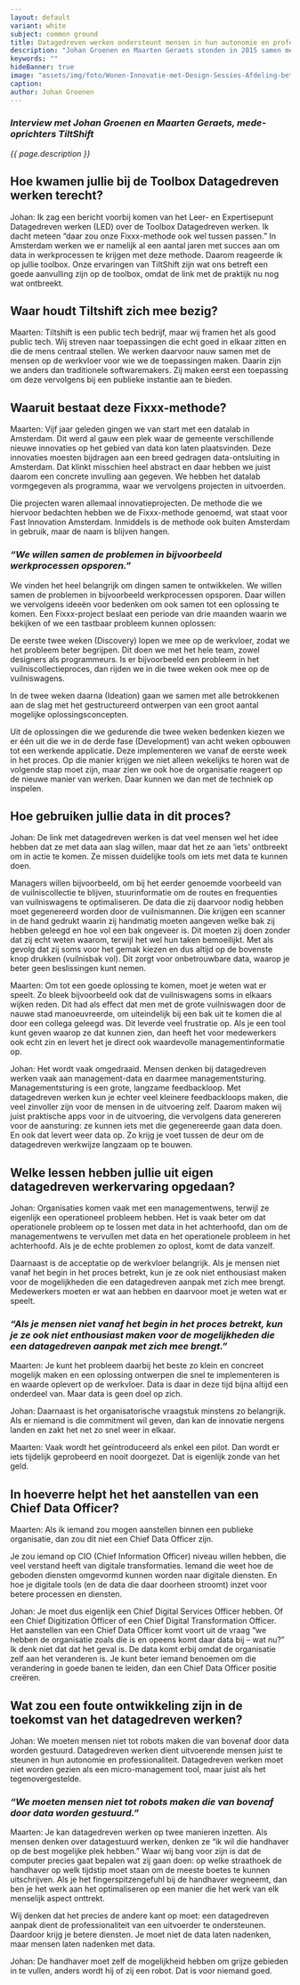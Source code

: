 ```yaml
---
layout: default
variant: white
subject: common ground
title: Datagedreven werken ondersteunt mensen in hun autonomie en professionaliteit
description: "Johan Groenen en Maarten Geraets stonden in 2015 samen met Joris Boeren aan de wieg van Datalab Amsterdam. Gedrieën richtten zij TiltShift op, een software design bureau voor probleemgedreven innovatie in de publieke sector. Na een reactie op de Toolbox Datagedreven werken spreken we Johan en Maarten over hun werk en de do’s en don’ts van datagedreven werken. Hoe moet datagedreven werken wèl en niét worden ingezet?"
keywords: ""
hideBanner: true
image: "assets/img/foto/Wonen-Innovatie-met-Design-Sessies-Afdeling-betrekken.jpg"
caption:
author: Johan Groenen
---
```

### _Interview met Johan Groenen en Maarten Geraets, mede-oprichters TiltShift_

*{{ page.description }}*

## Hoe kwamen jullie bij de Toolbox Datagedreven werken terecht?

Johan: Ik zag een bericht voorbij komen van het Leer- en Expertisepunt Datagedreven werken (LED) over de Toolbox Datagedreven werken. Ik dacht meteen “daar zou onze Fixxx-methode ook wel tussen passen.” In Amsterdam werken we er namelijk al een aantal jaren met succes aan om data in werkprocessen te krijgen met deze methode. Daarom reageerde ik op jullie toolbox. Onze ervaringen van TiltShift zijn wat ons betreft een goede aanvulling zijn op de toolbox, omdat de link met de praktijk nu nog wat ontbreekt.

## Waar houdt Tiltshift zich mee bezig?

Maarten: Tiltshift is een public tech bedrijf, maar wij framen het als good public tech. Wij streven naar  toepassingen die echt goed in elkaar zitten en die de mens centraal stellen. We werken daarvoor nauw samen met de mensen op de werkvloer voor wie we de toepassingen maken. Daarin zijn we anders dan traditionele softwaremakers. Zij maken eerst een toepassing om deze vervolgens bij een publieke instantie aan te bieden.

## Waaruit bestaat deze Fixxx-methode?

Maarten: Vijf jaar geleden gingen we van start met een datalab in Amsterdam. Dit werd al gauw een plek waar de gemeente verschillende nieuwe innovaties op het gebied van data kon laten plaatsvinden. Deze innovaties moesten bijdragen aan een breed gedragen data-ontsluiting in Amsterdam. Dat klinkt misschien heel abstract en daar hebben we juist daarom een concrete invulling aan gegeven. We hebben het datalab vormgegeven als programma, waar we vervolgens projecten in uitvoerden.

Die projecten waren allemaal innovatieprojecten. De methode die we hiervoor bedachten hebben we de Fixxx-methode genoemd, wat staat voor Fast Innovation Amsterdam. Inmiddels is de methode ook buiten Amsterdam in gebruik, maar de naam is blijven hangen.

### _“We willen samen de problemen in bijvoorbeeld werkprocessen opsporen.”_

We vinden het heel belangrijk om dingen samen te ontwikkelen. We willen samen de problemen in bijvoorbeeld werkprocessen opsporen. Daar willen we vervolgens ideeën voor bedenken om ook samen tot een oplossing te komen. Een Fixxx-project beslaat een periode van drie maanden waarin we bekijken of we een tastbaar probleem kunnen oplossen:

De eerste twee weken (Discovery) lopen we mee op de werkvloer, zodat we het probleem beter begrijpen. Dit doen we met het hele team, zowel designers als programmeurs. Is er bijvoorbeeld een probleem in het vuilniscollectieproces, dan rijden we in die twee weken ook mee op de vuilniswagens.

In de twee weken daarna (Ideation) gaan we samen met alle betrokkenen aan de slag met het gestructureerd ontwerpen van een groot aantal mogelijke oplossingsconcepten.

Uit de oplossingen die we gedurende die twee weken bedenken kiezen we er één uit die we in de derde fase (Development) van acht weken opbouwen tot een werkende applicatie. Deze implementeren we vanaf de eerste week in het proces. Op die manier krijgen we niet alleen wekelijks te horen wat de volgende stap moet zijn, maar zien we ook hoe de organisatie reageert op de nieuwe manier van werken. Daar kunnen we dan met de techniek op inspelen.

## Hoe gebruiken jullie data in dit proces?

Johan: De link met datagedreven werken is dat veel mensen wel het idee hebben dat ze met data aan slag willen, maar dat het ze aan ‘iets’ ontbreekt om in actie te komen. Ze missen duidelijke tools om iets met data te kunnen doen.

Managers willen bijvoorbeeld, om bij het eerder genoemde voorbeeld van de vuilniscollectie te blijven, stuurinformatie om de routes en frequenties van vuilniswagens te optimaliseren. De data die zij daarvoor nodig hebben moet gegenereerd worden door de vuilnismannen. Die krijgen een scanner in de hand gedrukt waarin zij handmatig moeten aangeven welke bak zij hebben geleegd en hoe vol een bak ongeveer is. Dit moeten zij doen zonder dat zij echt weten waarom, terwijl het wel hun taken bemoeilijkt. Met als gevolg dat zij soms voor het gemak kiezen en dus altijd op de bovenste knop drukken (vuilnisbak vol). Dit zorgt voor onbetrouwbare data, waarop je beter geen beslissingen kunt nemen.

Maarten: Om tot een goede oplossing te komen, moet je weten wat er speelt. Zo bleek bijvoorbeeld ook dat de vuilniswagens soms in elkaars wijken reden. Dit had als effect dat men met de grote vuilniswagen door de nauwe stad manoeuvreerde, om uiteindelijk bij een bak uit te komen die al door een collega geleegd was. Dit leverde veel frustratie op. Als je een tool kunt geven waarop ze dat kunnen zien, dan heeft het voor medewerkers ook echt zin en levert het je direct ook waardevolle managementinformatie op.

Johan: Het wordt vaak omgedraaid. Mensen denken bij datagedreven werken vaak aan management-data en daarmee managementsturing. Managementsturing is een grote, langzame feedbackloop. Met datagedreven werken kun je echter veel kleinere feedbackloops maken, die veel zinvoller zijn voor de mensen in de uitvoering zelf. Daarom maken wij juist praktische apps voor in de uitvoering, die vervolgens data genereren voor de aansturing: ze kunnen iets met die gegenereerde gaan data doen. En ook dat levert weer data op. Zo krijg je voet tussen de deur om de datagedreven werkwijze langzaam op te bouwen.

## Welke lessen hebben jullie uit eigen datagedreven werkervaring opgedaan?

Johan: Organisaties komen vaak met een managementwens, terwijl ze eigenlijk een operationeel probleem hebben. Het is vaak beter om dat operationele probleem op te lossen met data in het achterhoofd, dan om de managementwens te vervullen met data en het operationele probleem in het achterhoofd. Als je de echte problemen zo oplost, komt de data vanzelf.

Daarnaast is de acceptatie op de werkvloer belangrijk. Als je mensen niet vanaf het begin in het proces betrekt, kun je ze ook niet enthousiast maken voor de mogelijkheden die een datagedreven aanpak met zich mee brengt. Medewerkers moeten er wat aan hebben en daarvoor moet je weten wat er speelt.

### _“Als je mensen niet vanaf het begin in het proces betrekt, kun je ze ook niet enthousiast maken voor de mogelijkheden die een datagedreven aanpak met zich mee brengt.”_

Maarten: Je kunt het probleem daarbij het beste zo klein en concreet mogelijk maken en een oplossing ontwerpen die snel te implementeren is en waarde oplevert op de werkvloer. Data is daar in deze tijd bijna altijd een onderdeel van. Maar data is geen doel op zich.

Johan: Daarnaast is het organisatorische vraagstuk minstens zo belangrijk. Als er niemand is die commitment wil geven, dan kan de innovatie nergens landen en zakt het net zo snel weer in elkaar.

Maarten: Vaak wordt het geïntroduceerd als enkel een pilot. Dan wordt er iets tijdelijk geprobeerd en  nooit doorgezet. Dat is eigenlijk zonde van het geld.

## In hoeverre helpt het het aanstellen van een Chief Data Officer?

Maarten: Als ik iemand zou mogen aanstellen binnen een publieke organisatie, dan zou dit niet een Chief Data Officer zijn.

Je zou iemand op CIO (Chief Information Officer) niveau willen hebben, die veel verstand heeft van digitale transformaties. Iemand die weet hoe de geboden diensten omgevormd kunnen worden naar digitale diensten. En hoe je digitale tools (en de data die daar doorheen stroomt) inzet voor betere processen en diensten.

Johan: Je moet dus eigenlijk een Chief Digital Services Officer hebben. Of een Chief Digitization Officer of een Chief Digital Transformation Officer. Het aanstellen van een Chief Data Officer komt voort uit de vraag “we hebben de organisatie zoals die is en opeens komt daar data bij – wat nu?” Ik denk niet dat dat het geval is. De data komt erbij omdat de organisatie zelf aan het veranderen is. Je kunt beter iemand benoemen om die verandering in goede banen te leiden, dan een Chief Data Officer positie creëren.

## Wat zou een foute ontwikkeling zijn in de toekomst van het datagedreven werken?

Johan: We moeten mensen niet tot robots maken die van bovenaf door data worden gestuurd. Datagedreven werken dient uitvoerende mensen juist te steunen in hun autonomie en professionaliteit. Datagedreven werken moet niet worden gezien als een micro-management tool, maar juist als het tegenovergestelde.

### _“We moeten mensen niet tot robots maken die van bovenaf door data worden gestuurd.”_

Maarten: Je kan datagedreven werken op twee manieren inzetten. Als mensen denken over datagestuurd werken, denken ze “ik wil die handhaver op de best mogelijke plek hebben.” Waar wij bang voor zijn is dat de computer precies gaat bepalen wat zij gaan doen: op welke straathoek de handhaver op welk tijdstip moet staan om de meeste boetes te kunnen uitschrijven. Als je het fingerspitzengefuhl bij de handhaver wegneemt, dan ben je het werk aan het optimaliseren op een manier die het werk van elk menselijk aspect onttrekt.

Wij denken dat het precies de andere kant op moet: een datagedreven aanpak dient de professionaliteit van een uitvoerder te ondersteunen. Daardoor krijg je betere diensten. Je moet niet de data laten nadenken, maar mensen laten nadenken met data.

Johan: De handhaver moet zelf de mogelijkheid hebben om grijze gebieden in te vullen, anders wordt hij of zij  een robot. Dat is voor niemand goed.
